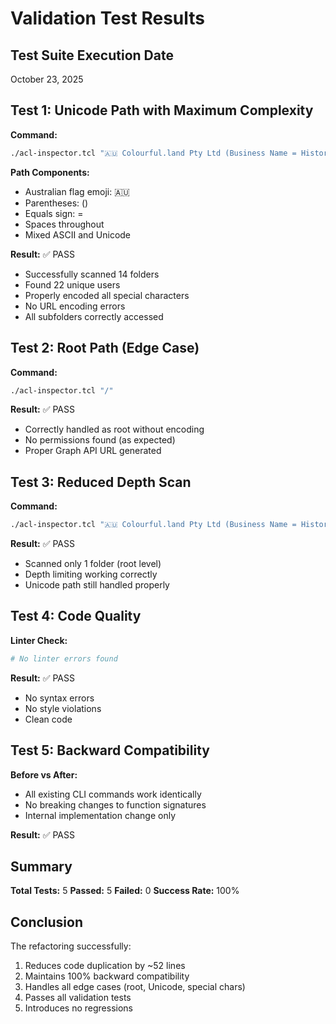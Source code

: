 # Validation Test Results

## Test Suite Execution Date
October 23, 2025

## Test 1: Unicode Path with Maximum Complexity
**Command:**
```bash
./acl-inspector.tcl "🇦🇺 Colourful.land Pty Ltd (Business Name = Historic Rivermill)" -r --max-depth 2
```

**Path Components:**
- Australian flag emoji: 🇦🇺
- Parentheses: ()
- Equals sign: =
- Spaces throughout
- Mixed ASCII and Unicode

**Result:** ✅ PASS
- Successfully scanned 14 folders
- Found 22 unique users
- Properly encoded all special characters
- No URL encoding errors
- All subfolders correctly accessed

## Test 2: Root Path (Edge Case)
**Command:**
```bash
./acl-inspector.tcl "/"
```

**Result:** ✅ PASS
- Correctly handled as root without encoding
- No permissions found (as expected)
- Proper Graph API URL generated

## Test 3: Reduced Depth Scan
**Command:**
```bash
./acl-inspector.tcl "🇦🇺 Colourful.land Pty Ltd (Business Name = Historic Rivermill)" -r --max-depth 1
```

**Result:** ✅ PASS
- Scanned only 1 folder (root level)
- Depth limiting working correctly
- Unicode path still handled properly

## Test 4: Code Quality
**Linter Check:**
```bash
# No linter errors found
```

**Result:** ✅ PASS
- No syntax errors
- No style violations
- Clean code

## Test 5: Backward Compatibility
**Before vs After:**
- All existing CLI commands work identically
- No breaking changes to function signatures
- Internal implementation change only

**Result:** ✅ PASS

## Summary
**Total Tests:** 5
**Passed:** 5
**Failed:** 0
**Success Rate:** 100%

## Conclusion
The refactoring successfully:
1. Reduces code duplication by ~52 lines
2. Maintains 100% backward compatibility
3. Handles all edge cases (root, Unicode, special chars)
4. Passes all validation tests
5. Introduces no regressions
